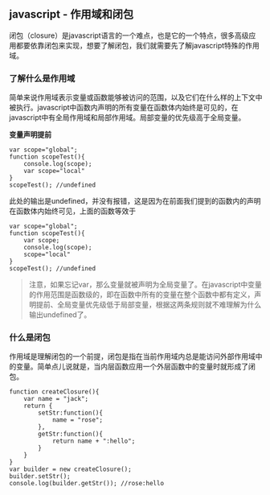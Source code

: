## javascript - 作用域和闭包

闭包（closure）是javascript语言的一个难点，也是它的一个特点，很多高级应用都要依靠闭包来实现，想要了解闭包，我们就需要先了解javascript特殊的作用域。

### 了解什么是作用域
简单来说作用域表示变量或函数能够被访问的范围，以及它们在什么样的上下文中被执行。javascript中函数内声明的所有变量在函数体内始终是可见的，在javascript中有全局作用域和局部作用域。局部变量的优先级高于全局变量。

**变量声明提前**

```
var scope="global";
function scopeTest(){
    console.log(scope);
    var scope="local"  
}
scopeTest(); //undefined
```
此处的输出是undefined，并没有报错，这是因为在前面我们提到的函数内的声明在函数体内始终可见，上面的函数等效于
```
var scope="global";
function scopeTest(){
    var scope;
    console.log(scope);
    scope="local"  
}
scopeTest(); //undefined
```
> 注意，如果忘记var，那么变量就被声明为全局变量了。在javascript中变量的作用范围是函数级的，即在函数中所有的变量在整个函数中都有定义，声明提前、全局变量优先级低于局部变量，根据这两条规则就不难理解为什么输出undefined了。

### 什么是闭包
作用域是理解闭包的一个前提，闭包是指在当前作用域内总是能访问外部作用域中的变量。简单点儿说就是，当内层函数应用一个外层函数中的变量时就形成了闭包。

```
function createClosure(){
    var name = "jack";
    return {
        setStr:function(){
            name = "rose";
        },
        getStr:function(){
            return name + ":hello";
        }
    }
}
var builder = new createClosure();
builder.setStr();
console.log(builder.getStr()); //rose:hello
```
